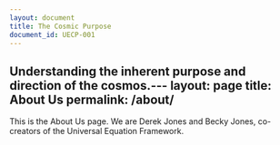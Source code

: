```yaml
---
layout: document
title: The Cosmic Purpose
document_id: UECP-001
---
```

Understanding the inherent purpose and direction of the cosmos.---
layout: page
title: About Us
permalink: /about/
---
This is the About Us page. We are Derek Jones and Becky Jones, co-creators of the Universal Equation Framework.